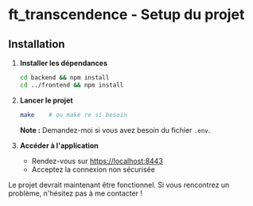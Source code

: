 # ft_transcendence - Setup du projet

## Installation

1. **Installer les dépendances**
    ```sh
    cd backend && npm install
    cd ../frontend && npm install
    ```

2. **Lancer le projet**
    ```sh
    make    # ou make re si besoin
    ```
    **Note :** Demandez-moi si vous avez besoin du fichier `.env`.

3. **Accéder à l'application**
    - Rendez-vous sur [https://localhost:8443](https://localhost:8443)
    - Acceptez la connexion non sécurisée

Le projet devrait maintenant être fonctionnel. Si vous rencontrez un problème, n'hésitez pas à me contacter !

